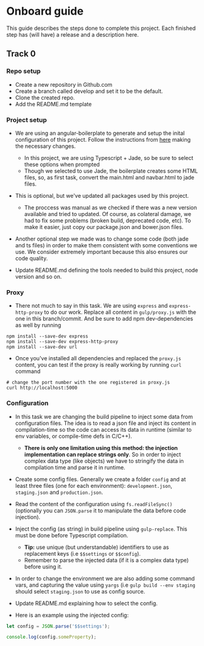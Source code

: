 # Onboard guide

This guide describes the steps done to complete this project. Each finished step has (will have) a release and a description here.


## Track 0

### Repo setup

- Create a new repository in Github.com
- Create a branch called develop and set it to be the default.
- Clone the created repo.
- Add the README.md template


### Project setup

- We are using an angular-boilerplate to generate and setup the inital configuration of this project. Follow the instructions from [here](https://www.npmjs.com/package/generator-angular-boilerplate) making the necessary changes.
  - In this project, we are using Typescript + Jade, so be sure to select these options when prompted
  - Though we selected to use Jade, the boilerplate creates some HTML files, so, as first task, convert the main.html and navbar.html to jade files.

- This is optional, but we've updated all packages used by this project.
  - The proccess was manual as we checked if there was a new version available and tried to updated. Of course, as colateral damage, we had to fix some problems (broken build, deprecated code, etc). To make it easier, just copy our package.json and bower.json files.

- Another optional step we made was to change some code (both jade and ts files) in order to make them consistent with some conventions we use. We consider extremely important because this also ensures our code quality.

- Update README.md defining the tools needed to build this project, node version and so on.


### Proxy

- There not much to say in this task. We are using `express` and `express-http-proxy` to do our work. Replace all content in `gulp/proxy.js` with the one in this branch/commit. And be sure to add npm dev-dependencies as well by running

```
npm install --save-dev express
npm install --save-dev express-http-proxy
npm install --save-dev url
```

- Once you've installed all dependencies and replaced the `proxy.js` content, you can test if the proxy is really working by running `curl` command

```shell
# change the port number with the one registered in proxy.js
curl http://localhost:5000
```

### Configuration

- In this task we are changing the build pipeline to inject some data from configuration files. The idea is to read a json file and inject its content in compilation-time so the code can access its data in runtime (similar to env variables, or compile-time defs in C/C++).
  - **There is only one limitation using this method: the injection implementation can replace strings only**. So in order to inject complex data type (like objects) we have to stringify the data in compilation time and parse it in runtime.

- Create some config files. Generally we create a folder `config` and at least three files (one for each environment): `development.json`, `staging.json` and `production.json`.
- Read the content of the configuration using `fs.readFileSync()` (optionally you can `JSON.parse` it to manipulate the data before code injection).
- Inject the config (as string) in build pipeline using `gulp-replace`. This must be done before Typescript compilation.
  - **Tip:** use unique (but understandable) identifiers to use as replacement keys (i.e `$$settings` or `$$config`).
  - Remember to parse the injected data (if it is a complex data type) before using it.
- In order to change the environment we are also adding some command vars, and capturing the value using `yargs` (i.e `gulp build --env staging` should select `staging.json` to use as config source.
- Update README.md explaining how to select the config.

- Here is an example using the injected config:
```typescript
let config = JSON.parse('$$settings');

console.log(config.someProperty);
```
